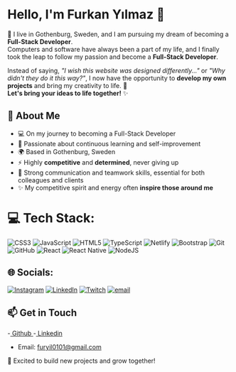 # Hello, I'm Furkan Yılmaz 👋

📍 I live in Gothenburg, Sweden, and I am pursuing my dream of becoming a **Full-Stack Developer**.  
Computers and software have always been a part of my life, and I finally took the leap to follow my passion and become a **Full-Stack Developer**.  

Instead of saying, *"I wish this website was designed differently..."* or *"Why didn't they do it this way?"*, I now have the opportunity to **develop my own projects** and bring my creativity to life. 🚀  
**Let's bring your ideas to life together!** ✨  

## 🚀 About Me  
- 💻 On my journey to becoming a Full-Stack Developer  
- 🎯 Passionate about continuous learning and self-improvement  
- 🌍 Based in Gothenburg, Sweden  
- ⚡ Highly **competitive** and **determined**, never giving up  
- 🤝 Strong communication and teamwork skills, essential for both colleagues and clients  
- ✨ My competitive spirit and energy often **inspire those around me**  
<!--
## 🛠️ Technologies  
- **Frontend:** HTML, CSS, JavaScript, React,  Bootstrap
- **Backend:** Node.js
- **Mobile**: React Native
- **Tools:** Git, GitHub, VS Code
-->
# 💻 Tech Stack:
![CSS3](https://img.shields.io/badge/css3-%231572B6.svg?style=for-the-badge&logo=css3&logoColor=white) ![JavaScript](https://img.shields.io/badge/javascript-%23323330.svg?style=for-the-badge&logo=javascript&logoColor=%23F7DF1E) ![HTML5](https://img.shields.io/badge/html5-%23E34F26.svg?style=for-the-badge&logo=html5&logoColor=white) ![TypeScript](https://img.shields.io/badge/typescript-%23007ACC.svg?style=for-the-badge&logo=typescript&logoColor=white) ![Netlify](https://img.shields.io/badge/netlify-%23000000.svg?style=for-the-badge&logo=netlify&logoColor=#00C7B7) ![Bootstrap](https://img.shields.io/badge/bootstrap-%238511FA.svg?style=for-the-badge&logo=bootstrap&logoColor=white) ![Git](https://img.shields.io/badge/git-%23F05033.svg?style=for-the-badge&logo=git&logoColor=white) ![GitHub](https://img.shields.io/badge/github-%23121011.svg?style=for-the-badge&logo=github&logoColor=white) ![React](https://img.shields.io/badge/react-%2320232a.svg?style=for-the-badge&logo=react&logoColor=%2361DAFB) ![React Native](https://img.shields.io/badge/react_native-%2320232a.svg?style=for-the-badge&logo=react&logoColor=%2361DAFB) ![NodeJS](https://img.shields.io/badge/node.js-6DA55F?style=for-the-badge&logo=node.js&logoColor=white)

## 🌐 Socials:
[![Instagram](https://img.shields.io/badge/Instagram-%23E4405F.svg?logo=Instagram&logoColor=white)](https://instagram.com/hntstm.fy) [![LinkedIn](https://img.shields.io/badge/LinkedIn-%230077B5.svg?logo=linkedin&logoColor=white)](https://linkedin.com/in/https://www.linkedin.com/in/furkan-yilmaz-281a1020a/) [![Twitch](https://img.shields.io/badge/Twitch-%239146FF.svg?logo=Twitch&logoColor=white)](https://twitch.tv/Hntstm) [![email](https://img.shields.io/badge/Email-D14836?logo=gmail&logoColor=white)](mailto:furyil0101@gmail.com) 

## 📫 Get in Touch  
-<a href="https://www.github.com/FurkanYilmaz42"> Github </a>
-<a href="https://www.linkedin.com/in/furkan-yilmaz-281a1020a/"> Linkedin </a>

- Email: furyil0101@gmail.com

🚀 Excited to build new projects and grow together!  
